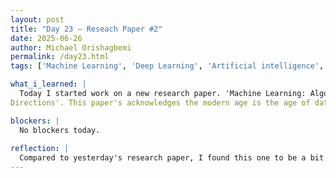 ```yaml
---
layout: post
title: "Day 23 – Reseach Paper #2"
date: 2025-06-26
author: Michael Orishagbemi
permalink: /day23.html
tags: ['Machine Learning', 'Deep Learning', 'Artificial intelligence', 'Data Science',]

what_i_learned: |
  Today I started work on a new research paper. 'Machine Learning: Algorithms, Real‐World Applications and Research
Directions'. This paper's acknowledges the modern age is the age of data, that everything in our lives is connected to a data source and for us to extract that data and transform it into intelligent applications that are capable of solving real-world problems, we need to use machine learning. The paper talks about the various machine learning methods (supevised, unsupervised, semi-supervised, and reinforcement learning) and goes into detail on each method's strengths & weaknesses, use cases, and what equations they favor. The paper also goes into detail on the data each method works best with and provides various visualizations of the performance of each method in various case examples.

blockers: |
  No blockers today. 
  
reflection: |
  Compared to yesterday's research paper, I found this one to be a bit easier to parse. Part of that is probably because today's paper doesn't have any code to implement or even conducts experiments of its own. It just compares the performance of each method to established benchmarks. Today's paper was much more focus on the concepts that make up Machine Learning, which is something I actually appreciate as it gave me more insights into topics I thought I already had a grasp on. For example, supervised learning is when you train the algorithm on labeled data, I thought the labeled data meant the values of your label feature in your table. But it actually means that each training example you use has an input and correct output.
---
```


